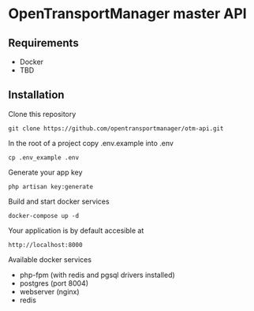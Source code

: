 # OpenTransportManager master API

## Requirements
-   Docker
-   TBD

## Installation

Clone this repository

```
git clone https://github.com/opentransportmanager/otm-api.git
```

In the root of a project copy .env.example into .env
```
cp .env_example .env
```

Generate your app key
```
php artisan key:generate
```

Build and start docker services

```
docker-compose up -d
```

Your application is by default accesible at

```
http://localhost:8000
```

Available docker services
- php-fpm (with redis and pgsql drivers installed)
- postgres (port 8004)
- webserver (nginx)
- redis




